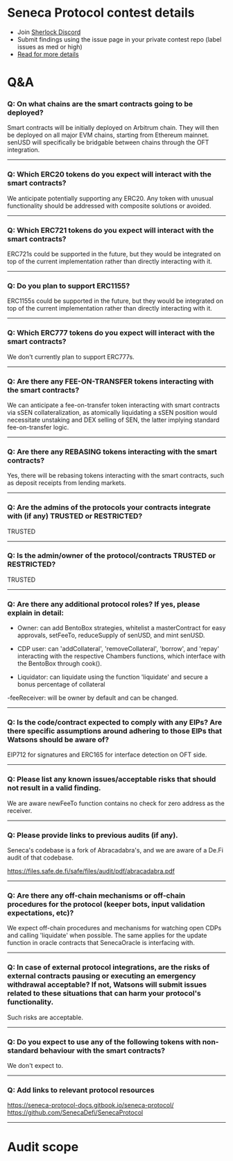 
# Seneca Protocol contest details

- Join [Sherlock Discord](https://discord.gg/MABEWyASkp)
- Submit findings using the issue page in your private contest repo (label issues as med or high)
- [Read for more details](https://docs.sherlock.xyz/audits/watsons)

# Q&A

### Q: On what chains are the smart contracts going to be deployed?
Smart contracts will be initially deployed on Arbitrum chain. They will then be deployed on all major EVM chains, starting from Ethereum mainnet. senUSD will specifically be bridgable between chains through the OFT integration.
___

### Q: Which ERC20 tokens do you expect will interact with the smart contracts? 
We anticipate potentially supporting any ERC20. Any token with unusual functionality should be addressed with composite solutions or avoided.
___

### Q: Which ERC721 tokens do you expect will interact with the smart contracts? 
ERC721s could be supported in the future, but they would be integrated on top of the current implementation rather than directly interacting with it.
___

### Q: Do you plan to support ERC1155?
ERC1155s could be supported in the future, but they would be integrated on top of the current implementation rather than directly interacting with it.
___

### Q: Which ERC777 tokens do you expect will interact with the smart contracts? 
We don't currently plan to support ERC777s.
___

### Q: Are there any FEE-ON-TRANSFER tokens interacting with the smart contracts?

We can anticipate a fee-on-transfer token interacting with smart contracts via sSEN collateralization, as atomically liquidating a sSEN position would necessitate unstaking and DEX selling of SEN, the latter implying standard fee-on-transfer logic.
___

### Q: Are there any REBASING tokens interacting with the smart contracts?

Yes, there will be rebasing tokens interacting with the smart contracts, such as deposit receipts from lending markets.
___

### Q: Are the admins of the protocols your contracts integrate with (if any) TRUSTED or RESTRICTED?
TRUSTED
___

### Q: Is the admin/owner of the protocol/contracts TRUSTED or RESTRICTED?
TRUSTED
___

### Q: Are there any additional protocol roles? If yes, please explain in detail:
- Owner: can add BentoBox strategies, whitelist a masterContract for easy approvals, setFeeTo, reduceSupply of senUSD, and mint senUSD.

- CDP user: can 'addCollateral', 'removeCollateral', 'borrow', and 'repay' interacting with the respective Chambers functions, which interface with the BentoBox through cook().

- Liquidator: can liquidate using the function 'liquidate' and secure a bonus percentage of collateral

-feeReceiver: will be owner by default and can be changed.
___

### Q: Is the code/contract expected to comply with any EIPs? Are there specific assumptions around adhering to those EIPs that Watsons should be aware of?
EIP712 for signatures and ERC165 for interface detection on OFT side.
___

### Q: Please list any known issues/acceptable risks that should not result in a valid finding.
We are aware newFeeTo function contains no check for zero address as the receiver.
___

### Q: Please provide links to previous audits (if any).
Seneca's codebase is a fork of Abracadabra's, and we are aware of a De.Fi audit of that codebase.

https://files.safe.de.fi/safe/files/audit/pdf/abracadabra.pdf
___

### Q: Are there any off-chain mechanisms or off-chain procedures for the protocol (keeper bots, input validation expectations, etc)?
We expect off-chain procedures and mechanisms for watching open CDPs and calling 'liquidate' when possible. The same applies for the update function in oracle contracts that SenecaOracle is interfacing with.
___

### Q: In case of external protocol integrations, are the risks of external contracts pausing or executing an emergency withdrawal acceptable? If not, Watsons will submit issues related to these situations that can harm your protocol's functionality.
Such risks are acceptable.
___

### Q: Do you expect to use any of the following tokens with non-standard behaviour with the smart contracts?
We don't expect to.
___

### Q: Add links to relevant protocol resources
https://seneca-protocol-docs.gitbook.io/seneca-protocol/
https://github.com/SenecaDefi/SenecaProtocol
___



# Audit scope